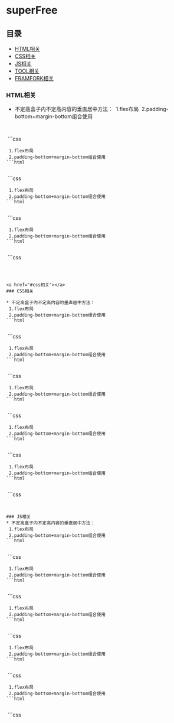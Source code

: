 # superFree

## 目录

* [HTML相关](#html相关)
* [CSS相关](#css相关)
* [JS相关](#js相关)
* [TOOL相关](#tool相关)
* [FRAMFORK相关](#framwork相关)

### HTML相关

* 不定高盒子内不定高内容的垂直居中方法：
  1.flex布局
  2.padding-bottom+margin-bottom组合使用
  ```html
    
  ```
  ```css
    
  ```* 不定高盒子内不定高内容的垂直居中方法：
  1.flex布局
  2.padding-bottom+margin-bottom组合使用
  ```html
    
  ```
  ```css
    
  ```* 不定高盒子内不定高内容的垂直居中方法：
  1.flex布局
  2.padding-bottom+margin-bottom组合使用
  ```html
    
  ```
  ```css
    
  ```* 不定高盒子内不定高内容的垂直居中方法：
  1.flex布局
  2.padding-bottom+margin-bottom组合使用
  ```html
    
  ```
  ```css
    
  ```



<a href="#css相关"></a>
### CSS相关

* 不定高盒子内不定高内容的垂直居中方法：
  1.flex布局
  2.padding-bottom+margin-bottom组合使用
  ```html
    
  ```
  ```css
    
  ```* 不定高盒子内不定高内容的垂直居中方法：
  1.flex布局
  2.padding-bottom+margin-bottom组合使用
  ```html
    
  ```
  ```css
    
  ```* 不定高盒子内不定高内容的垂直居中方法：
  1.flex布局
  2.padding-bottom+margin-bottom组合使用
  ```html
    
  ```
  ```css
    
  ```* 不定高盒子内不定高内容的垂直居中方法：
  1.flex布局
  2.padding-bottom+margin-bottom组合使用
  ```html
    
  ```
  ```css
    
  ```* 不定高盒子内不定高内容的垂直居中方法：
  1.flex布局
  2.padding-bottom+margin-bottom组合使用
  ```html
    
  ```
  ```css
    
  ```


### JS相关
* 不定高盒子内不定高内容的垂直居中方法：
  1.flex布局
  2.padding-bottom+margin-bottom组合使用
  ```html
    
  ```
  ```css
    
  ```* 不定高盒子内不定高内容的垂直居中方法：
  1.flex布局
  2.padding-bottom+margin-bottom组合使用
  ```html
    
  ```
  ```css
    
  ```* 不定高盒子内不定高内容的垂直居中方法：
  1.flex布局
  2.padding-bottom+margin-bottom组合使用
  ```html
    
  ```
  ```css
    
  ```* 不定高盒子内不定高内容的垂直居中方法：
  1.flex布局
  2.padding-bottom+margin-bottom组合使用
  ```html
    
  ```
  ```css
    
  ```* 不定高盒子内不定高内容的垂直居中方法：
  1.flex布局
  2.padding-bottom+margin-bottom组合使用
  ```html
    
  ```
  ```css
    
  ```

